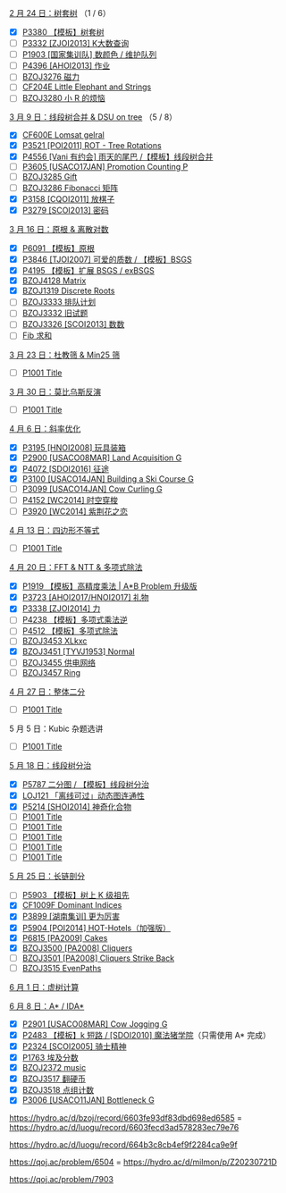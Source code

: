 [2 月 24 日：树套树](https://www.xmoj.tech/contest.php?cid=6986) （1 / 6）

- [x] [P3380 【模板】树套树](https://www.luogu.com.cn/problem/P3380)
- [ ] [P3332 [ZJOI2013] K大数查询](https://www.luogu.com.cn/problem/P3332)
- [ ] [P1903 [国家集训队] 数颜色 / 维护队列](https://www.luogu.com.cn/problem/P1903)
- [ ] [P4396 [AHOI2013] 作业](https://www.luogu.com.cn/problem/P4396)
- [ ] [BZOJ3276 磁力](https://hydro.ac/d/bzoj/p/3276)
- [ ] [CF204E Little Elephant and Strings](https://www.luogu.com.cn/problem/CF204E)
- [ ] [BZOJ3280 小 R 的烦恼](https://hydro.ac/d/bzoj/p/3280)

[3 月 9 日：线段树合并 & DSU on tree](https://www.xmoj.tech/contest.php?cid=7066) （5 / 8）

- [x] [CF600E Lomsat gelral](https://www.luogu.com.cn/problem/CF600E)
- [x] [P3521 [POI2011] ROT - Tree Rotations](https://www.luogu.com.cn/problem/P3521)
- [x] [P4556 [Vani 有约会] 雨天的尾巴 /【模板】线段树合并](https://www.luogu.com.cn/problem/P4556)
- [ ] [P3605 [USACO17JAN] Promotion Counting P](https://www.luogu.com.cn/problem/P3605)
- [ ] [BZOJ3285 Gift](https://hydro.ac/d/bzoj/p/3285)
- [ ] [BZOJ3286 Fibonacci 矩阵](https://hydro.ac/d/bzoj/p/3286)
- [x] [P3158 [CQOI2011] 放棋子](https://www.luogu.com.cn/problem/P3158)
- [x] [P3279 [SCOI2013] 密码](https://www.luogu.com.cn/problem/P3279)

[3 月 16 日：原根 & 离散对数](https://www.xmoj.tech/contest.php?cid=7103)

- [x] [P6091 【模板】原根](https://www.luogu.com.cn/problem/P6091)
- [x] [P3846 [TJOI2007] 可爱的质数 / 【模板】BSGS](https://www.luogu.com.cn/problem/P3846)
- [x] [P4195 【模板】扩展 BSGS / exBSGS](https://www.luogu.com.cn/problem/P4195)
- [x] [BZOJ4128 Matrix](https://hydro.ac/d/bzoj/p/4128)
- [x] [BZOJ1319 Discrete Roots](https://hydro.ac/d/bzoj/p/1319)
- [ ] [BZOJ3333 排队计划](https://hydro.ac/d/bzoj/p/3333)
- [ ] [BZOJ3332 旧试题](https://hydro.ac/d/bzoj/p/3332)
- [ ] [BZOJ3326 [SCOI2013] 数数](https://hydro.ac/d/bzoj/p/3326)
- [ ] [Fib 求和](https://www.xmoj.tech/problem.php?cid=7103&pid=8)

[3 月 23 日：杜教筛 & Min25 筛](https://www.xmoj.tech/contest.php?cid=7116)

- [ ] [P1001 Title](https://www.luogu.com.cn/problem/P1001)

[3 月 30 日：莫比乌斯反演](https://www.xmoj.tech/contest.php?cid=7130)

- [ ] [P1001 Title](https://www.luogu.com.cn/problem/P1001)

[4 月 6 日：斜率优化](https://www.xmoj.tech/contest.php?cid=7140)

- [x] [P3195 [HNOI2008] 玩具装箱](https://www.luogu.com.cn/problem/P3195)
- [x] [P2900 [USACO08MAR] Land Acquisition G](https://www.luogu.com.cn/problem/P2900)
- [x] [P4072 [SDOI2016] 征途](https://www.luogu.com.cn/problem/P4072)
- [x] [P3100 [USACO14JAN] Building a Ski Course G](https://www.luogu.com.cn/problem/P3100)
- [ ] [P3099 [USACO14JAN] Cow Curling G](https://www.luogu.com.cn/problem/P3099)
- [ ] [P4152 [WC2014] 时空穿梭](https://www.luogu.com.cn/problem/P4152)
- [ ] [P3920 [WC2014] 紫荆花之恋](https://www.luogu.com.cn/problem/P3920)

[4 月 13 日：四边形不等式](https://www.xmoj.tech/contest.php?cid=7155)

- [ ] [P1001 Title](https://www.luogu.com.cn/problem/P1001)

[4 月 20 日：FFT & NTT & 多项式除法](https://www.xmoj.tech/contest.php?cid=7170)

- [x] [P1919 【模板】高精度乘法 | A*B Problem 升级版](https://www.luogu.com.cn/problem/P1919)
- [x] [P3723 [AHOI2017/HNOI2017] 礼物](https://www.luogu.com.cn/problem/P3723)
- [x] [P3338 [ZJOI2014] 力](https://www.luogu.com.cn/problem/P3338)
- [ ] [P4238 【模板】多项式乘法逆](https://www.luogu.com.cn/problem/P4238)
- [ ] [P4512 【模板】多项式除法](https://www.luogu.com.cn/problem/P4512)
- [ ] [BZOJ3453 XLkxc](https://hydro.ac/d/bzoj/p/3453)
- [x] [BZOJ3451 [TYVJ1953] Normal](https://hydro.ac/d/bzoj/p/3451)
- [ ] [BZOJ3455 供电网络](https://hydro.ac/d/bzoj/p/3455)
- [ ] [BZOJ3457 Ring](https://hydro.ac/d/bzoj/p/3457)

[4 月 27 日：整体二分](https://www.xmoj.tech/contest.php?cid=7184)

- [ ] [P1001 Title](https://www.luogu.com.cn/problem/P1001)

5 月 5 日：Kubic 杂题选讲

- [ ] [P1001 Title](https://www.luogu.com.cn/problem/P1001)

[5 月 18 日：线段树分治](https://www.xmoj.tech/contest.php?cid=7231)

- [x] [P5787 二分图 / 【模板】线段树分治](https://www.luogu.com.cn/problem/P5787)
- [x] [LOJ121 「离线可过」动态图连通性](https://loj.ac/p/121)
- [x] [P5214 [SHOI2014] 神奇化合物](https://www.luogu.com.cn/problem/P5214)
- [ ] [P1001 Title](https://www.luogu.com.cn/problem/P1001)
- [ ] [P1001 Title](https://www.luogu.com.cn/problem/P1001)
- [ ] [P1001 Title](https://www.luogu.com.cn/problem/P1001)
- [ ] [P1001 Title](https://www.luogu.com.cn/problem/P1001)
- [ ] [P1001 Title](https://www.luogu.com.cn/problem/P1001)

[5 月 25 日：长链剖分](https://www.xmoj.tech/contest.php?cid=7247)

- [ ] [P5903 【模板】树上 K 级祖先](https://www.luogu.com.cn/problem/P5903)
- [x] [CF1009F Dominant Indices](https://www.luogu.com.cn/problem/CF1009F)
- [x] [P3899 [湖南集训] 更为厉害](https://www.luogu.com.cn/problem/P3899)
- [x] [P5904 [POI2014] HOT-Hotels（加强版）](https://www.luogu.com.cn/problem/P5904)
- [x] [P6815 [PA2009] Cakes](https://www.luogu.com.cn/problem/P6815)
- [x] [BZOJ3500 [PA2008] Cliquers](https://hydro.ac/d/bzoj/p/3500)
- [ ] [BZOJ3501 [PA2008] Cliquers Strike Back](https://hydro.ac/d/bzoj/p/3501)
- [ ] [BZOJ3515 EvenPaths](https://hydro.ac/d/bzoj/p/3515)

[6 月 1 日：虚树计算](https://www.xmoj.tech/contest.php?cid=7259)

[6 月 8 日：A\* / IDA\*](https://www.xmoj.tech/contest.php?cid=7279)

- [x] [P2901 [USACO08MAR] Cow Jogging G](https://www.luogu.com.cn/problem/P2901)
- [x] [P2483 【模板】k 短路 / [SDOI2010] 魔法猪学院](https://www.luogu.com.cn/problem/P2483)（只需使用 A* 完成）
- [x] [P2324 [SCOI2005] 骑士精神](https://www.luogu.com.cn/problem/P2324)
- [x] [P1763 埃及分数](https://www.luogu.com.cn/problem/P1763)
- [x] [BZOJ2372 music](https://hydro.ac/d/bzoj/p/2372)
- [x] [BZOJ3517 翻硬币](https://hydro.ac/d/bzoj/p/3517)
- [x] [BZOJ3518 点组计数](https://hydro.ac/d/bzoj/p/3518)
- [x] [P3006 [USACO11JAN] Bottleneck G](https://www.luogu.com.cn/problem/P3006)

https://hydro.ac/d/bzoj/record/6603fe93df83dbd698ed6585 = https://hydro.ac/d/luogu/record/6603fecd3ad578283ec79e76

https://hydro.ac/d/luogu/record/664b3c8cb4ef9f2284ca9e9f

https://qoj.ac/problem/6504 = https://hydro.ac/d/milmon/p/Z20230721D

https://qoj.ac/problem/7903
